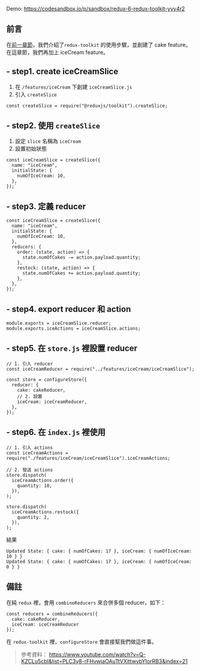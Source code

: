 Demo: https://codesandbox.io/p/sandbox/redux-6-redux-toolkit-yyy4r2

## 前言

在[前一章節](https://hackmd.io/@iris-yu17/redux_6)，我們介紹了`redux-toolkit` 的使用步驟，並創建了 cake feature。在這章節，我們再加上 iceCream feature。

## - step1. create iceCreamSlice

1. 在 `/features/iceCream` 下創建 `iceCreamSlice.js`
2. 引入 `createSlice`

```javascript=1
const createSlice = require("@reduxjs/toolkit").createSlice;
```

## - step2. 使用 `createSlice`

1. 設定 `slice` 名稱為 `iceCream`
2. 設置初始狀態

```javascript=1
const iceCreamSlice = createSlice({
  name: "iceCream",
  initialState: {
    numOfIceCream: 10,
  },
});`
```

## - step3. 定義 reducer

```javascript=1
const iceCreamSlice = createSlice({
  name: "iceCream",
  initialState: {
    numOfIceCream: 10,
  },
  reducers: {
    order: (state, action) => {
      state.numOfCakes -= action.payload.quantity;
    },
    restock: (state, action) => {
      state.numOfCakes += action.payload.quantity;
    },
  },
});

```

## - step4. export reducer 和 action

```javascript=1
module.exports = iceCreamSlice.reducer;
module.exports.iceActions = iceCreamSlice.actions;
```

## - step5. 在 `store.js` 裡設置 reducer

```javascript=1
// 1. 引入 reducer
const iceCreamReducer = require("../features/iceCream/iceCreamSlice");

const store = configureStore({
  reducer: {
    cake: cakeReducer,
    // 2. 設置
    iceCream: iceCreamReducer,
  },
});
```

## - step6. 在 `index.js` 裡使用

```javascript=1
// 1. 引入 actions
const iceCreamActions = require("./features/iceCream/iceCreamSlice").iceCreamActions;

// 2. 發送 actions
store.dispatch(
  iceCreamActions.order({
    quantity: 10,
  }),
);

store.dispatch(
  iceCreamActions.restock({
    quantity: 2,
  }),
);
```

結果

```
Updated State: { cake: { numOfCakes: 17 }, iceCream: { numOfIceCream: 10 } }
Updated State: { cake: { numOfCakes: 17 }, iceCream: { numOfIceCream: 0 } }
```

## 備註

在純 `redux` 裡，會用 `combineReducers` 來合併多個 reducer，如下：

```javascript=1
const reducers = combineReducers({
  cake: cakeReducer,
  iceCream: iceCreamReducer
});
```

在 `redux-toolkit` 裡，`configureStore` 會直接幫我們做這件事。

> 參考資料： https://www.youtube.com/watch?v=Q-KZCLu5cbI&list=PLC3y8-rFHvwiaOAuTtVXittwybYIorRB3&index=21
